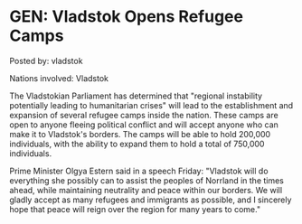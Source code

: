 # GEN: Vladstok Opens Refugee Camps

Posted by: vladstok

Nations involved: Vladstok

The Vladstokian Parliament has determined that "regional instability potentially leading to humanitarian crises" will lead to the establishment and expansion of several refugee camps inside the nation. These camps are open to anyone fleeing political conflict and will accept anyone who can make it to Vladstok's borders. The camps will be able to hold 200,000 individuals, with the ability to expand them to hold a total of 750,000 individuals.

Prime Minister Olgya Estern said in a speech Friday: "Vladstok will do everything she possibly can to assist the peoples of Norrland in the times ahead, while maintaining neutrality and peace within our borders. We will gladly accept as many refugees and immigrants as possible, and I sincerely hope that peace will reign over the region for many years to come."